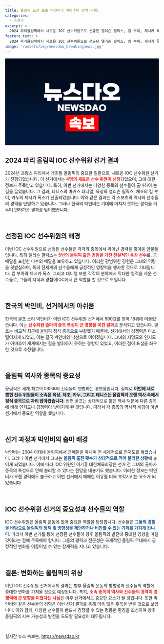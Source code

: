 ```yaml
---
title: 올림픽 도전 프로 박인비의 아마추어 장벽 극복!
categories:
  - 스포츠
excerpt: >
  2024 파리올림픽에서 새로운 IOC 선수위원으로 선출된 앨리슨 필릭스, 킴 부이, 제시카 폭스, 마커스 대니얼. 박인비는 골프 종목의 특성으로 29명 중 18위에 그쳤다. 선수위원 투표 결과의 뒷이야기는 과연? 클릭해서 확인해보세요!
feature_text: >
  2024 파리올림픽에서 새로운 IOC 선수위원으로 선출된 앨리슨 필릭스, 킴 부이, 제시카 폭스, 마커스 대니얼. 박인비는 골프 종목의 특성으로 29명 중 18위에 그쳤다. 선수위원 투표 결과의 뒷이야기는 과연? 클릭해서 확인해보세요!
image: '/assets/img/newsdao_breakingnews.jpg'
---
```


<p><img src="/assets/img/newsdao_breakingnews.jpg" alt="flaretime 속보" /></p>

<h2 data-ke-size="size26">2024 파리 올림픽 IOC 선수위원 선거 결과</h2>

<p data-ke-size="size16">2024년 프랑스 파리에서 개최될 올림픽의 중요한 일환으로, 새로운 IOC 선수위원 선거가 진행되었습니다. 이 선거에서는 <b><span style="color: #ee2323;">4명의 새로운 선수 위원이 선정</span></b>되었으며, 그에 대한 정보가 주목받고 있습니다. 특히, 이번 선거에서는 다양한 종목의 선수들이 출마하여 눈길을 끌었습니다. 그 결과, 테니스의 마커스 대니얼, 육상의 앨리슨 필릭스, 체조의 킴 부이, 카누의 제시카 폭스가 선출되었습니다. 이와 같은 결과는 각 스포츠의 역사와 선수들의 경력을 반영하고 있습니다. 그러나 한국의 박인비는 기대에 미치지 못하는 성적을 거두며 안타까운 결과를 맞이했습니다.</p>

<p data-ke-size="size16">&nbsp;</p>

<h2 data-ke-size="size26">선정된 IOC 선수위원의 배경</h2>

<p data-ke-size="size16">이번 IOC 선수위원으로 선정된 선수들은 각각의 종목에서 뛰어난 경력을 쌓아온 인물들입니다. 특히 앨리슨 필릭스는 <b><span style="color: #ee2323;">5번의 올림픽 출전 경험을 가진 전설적인 육상 선수</span></b>로, 금메달을 포함한 다수의 메달을 보유하고 있습니다. 이러한 광범위한 경험은 그녀의 역량을 뒷받침하며, 특히 전세계의 선수들에게 긍정적인 영향력을 행사할 것으로 기대됩니다. 킴 부이와 제시카 폭스, 그리고 대니얼 또한 각각의 분야에서 막대한 업적을 세운 선수들로, 그들의 지식과 경험이IOC에서 큰 역할을 할 것으로 보입니다.</p>

<p data-ke-size="size16">&nbsp;</p>

<h2 data-ke-size="size26">한국의 박인비, 선거에서의 아쉬움</h2>

<p data-ke-size="size16">한국의 골프 스타 박인비가 이번 IOC 선수위원 선거에서 590표를 얻어 18위에 머물렀습니다. 이는 <b><span style="color: #ee2323;">선수위원 출마의 종목 특성이 큰 영향을 미친 결과</span></b>로 분석되고 있습니다. 골프는 비교적 최근에 올림픽 정식 종목으로 부활했기 때문에, 선거에서의 경쟁력은 다소 떨어지게 되었고, 이는 결국 박인비의 낙선으로 이어졌습니다. 그녀의 지명도와 인지도가 아마추어 세계에서는 힘을 발휘하지 못하는 경향이 있었고, 이러한 점이 표심을 좌우한 것으로 추정됩니다.</p>

<p data-ke-size="size16">&nbsp;</p>

<h2 data-ke-size="size26">올림픽 역사와 종목의 중요성</h2>

<p data-ke-size="size16">올림픽은 세계 최고의 아마추어 선수들이 연합하는 경연장입니다. 실제로 <b><span style="background-color: #21538527;">이번에 새로 뽑힌 선수 위원들이 소속된 육상, 체조, 카누, 그리고 테니스는 올림픽의 오랜 역사 속에서 정식 종목으로 자리 잡아왔습니다.</span></b> 반면 골프는 상대적으로 짧은 역사 덕분에 다른 종목에 비해 인지도나 경쟁력이 낮아지게 된 것입니다. 따라서 각 종목의 역사적 배경이 이번 선거에서 중요한 역할을 했습니다.</p>

<p data-ke-size="size16">&nbsp;</p>

<h2 data-ke-size="size26">선거 과정과 박인비의 출마 배경</h2>

<p data-ke-size="size16">박인비는 2004 아테네 올림픽에서 금메달을 따내며 전 세계적으로 인지도를 쌓았습니다. 그러나 이번 선거에서 그녀는 <b><span style="color: #1a5490;">올림픽 출전 횟수가 상대적으로 적어 불리한 상황</span></b>에 놓이게 되었습니다. 이에 따라 IOC 위원인 이기흥 대한체육회장은 선거 전 그녀의 출마가 종목의 특성으로 인해 불리할 수 있다는 전망을 내놓기도 했습니다. 이러한 정보는 박인비가 오랜 경력에도 불구하고 이번 선거에서 패배한 이유를 더욱 부각시키는 요소가 되었습니다.</p>

<p data-ke-size="size16">&nbsp;</p>

<h2 data-ke-size="size26">IOC 선수위원 선거의 중요성과 선수들의 역할</h2>

<p data-ke-size="size16">IOC 선수위원은 올림픽 운동에 있어 중요한 역할을 담당합니다. 선수들은 <b><span style="color: #1a5490;">그들의 경험을 바탕으로 올림픽의 정책 및 방향성을 제안하거나 비판할 수 있는 기회를 가지게 됩니다</span></b>. 따라서 이번 선거를 통해 선정된 선수들이 향후 올림픽의 발전에 중대한 영향을 미칠 것이라는 점에 주목해야 합니다. 그들의 경력과 전문성은 국제적인 올림픽 무대에서 긍정적인 변화를 이끌어낼 수 있는 잠재력을 지니고 있습니다.</p>

<p data-ke-size="size16">&nbsp;</p>

<h2 data-ke-size="size26">결론: 변화하는 올림픽의 위상</h2>

<p data-ke-size="size16">이번 IOC 선수위원 선거에서의 결과는 향후 올림픽 운동의 방향성과 선수들의 역할에 중대한 변화를 가져올 것으로 예상됩니다. 특히, <b><span style="color: #ee2323;">소속 종목의 역사와 선수들의 경력이 경쟁력에 큰 영향을 미쳤다는 사실</span></b>은 이후 선거에서도 중요한 요소가 될 것입니다. 또한 박인비와 같은 선수들의 경험은 이번 선거 결과를 통해 더욱 많은 주목을 받을 것으로 보입니다. 이와 함께, 다양한 선수들이 반드시 경쟁할 수 있는 평등한 환경을 조성하여 향후 올림픽의 지속 가능성과 발전을 도모할 필요성이 대두됩니다.</p>

<p data-ke-size="size16">&nbsp;</p>
실시간 뉴스 속보는, <a href="https://newsdao.kr" rel="dofollow">https://newsdao.kr</a>


